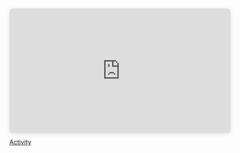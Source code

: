 <div style="position: relative; width: 100%; height: 0; padding-top: 56.2500%;
 padding-bottom: 0; box-shadow: 0 2px 8px 0 rgba(63,69,81,0.16); margin-top: 1.6em; margin-bottom: 0.9em; overflow: hidden;
 border-radius: 8px; will-change: transform;">
  <iframe loading="lazy" style="position: absolute; width: 100%; height: 100%; top: 0; left: 0; border: none; padding: 0;margin: 0;"
    src="https://www.canva.com/design/DAGcAWxieUU/FDxeQS7bMnS74MZI_PT2pQ/view?embed" allowfullscreen="allowfullscreen" allow="fullscreen">
  </iframe>
</div>
<a href="https:&#x2F;&#x2F;www.canva.com&#x2F;design&#x2F;DAGcAWxieUU&#x2F;FDxeQS7bMnS74MZI_PT2pQ&#x2F;view?utm_content=DAGcAWxieUU&amp;utm_campaign=designshare&amp;utm_medium=embeds&amp;utm_source=link" target="_blank" rel="noopener">Activity</a>
